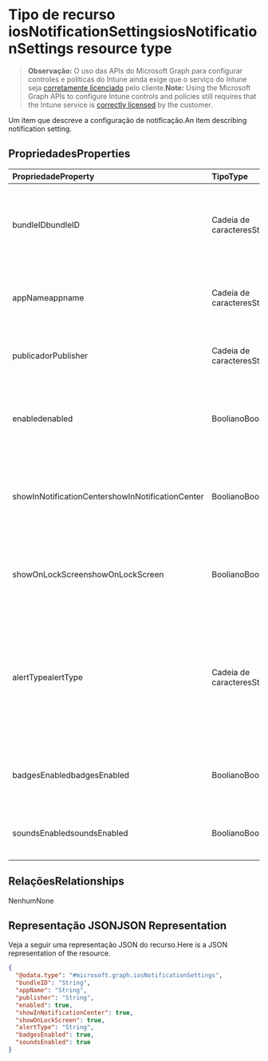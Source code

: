 # <a name="iosnotificationsettings-resource-type"></a><span data-ttu-id="00376-101">Tipo de recurso iosNotificationSettings</span><span class="sxs-lookup"><span data-stu-id="00376-101">iosNotificationSettings resource type</span></span>

> <span data-ttu-id="00376-102">**Observação:** O uso das APIs do Microsoft Graph para configurar controles e políticas do Intune ainda exige que o serviço do Intune seja [corretamente licenciado](https://go.microsoft.com/fwlink/?linkid=839381) pelo cliente.</span><span class="sxs-lookup"><span data-stu-id="00376-102">**Note:** Using the Microsoft Graph APIs to configure Intune controls and policies still requires that the Intune service is [correctly licensed](https://go.microsoft.com/fwlink/?linkid=839381) by the customer.</span></span>

<span data-ttu-id="00376-103">Um item que descreve a configuração de notificação.</span><span class="sxs-lookup"><span data-stu-id="00376-103">An item describing notification setting.</span></span>
## <a name="properties"></a><span data-ttu-id="00376-104">Propriedades</span><span class="sxs-lookup"><span data-stu-id="00376-104">Properties</span></span>
|<span data-ttu-id="00376-105">Propriedade</span><span class="sxs-lookup"><span data-stu-id="00376-105">Property</span></span>|<span data-ttu-id="00376-106">Tipo</span><span class="sxs-lookup"><span data-stu-id="00376-106">Type</span></span>|<span data-ttu-id="00376-107">Descrição</span><span class="sxs-lookup"><span data-stu-id="00376-107">Description</span></span>|
|:---|:---|:---|
|<span data-ttu-id="00376-108">bundleID</span><span class="sxs-lookup"><span data-stu-id="00376-108">bundleID</span></span>|<span data-ttu-id="00376-109">Cadeia de caracteres</span><span class="sxs-lookup"><span data-stu-id="00376-109">String</span></span>|<span data-ttu-id="00376-110">Id de pacote do aplicativo ao qual aplicar essas configurações de notificação.</span><span class="sxs-lookup"><span data-stu-id="00376-110">Bundle id of app to which to apply these notification settings.</span></span>|
|<span data-ttu-id="00376-111">appName</span><span class="sxs-lookup"><span data-stu-id="00376-111">appname</span></span>|<span data-ttu-id="00376-112">Cadeia de caracteres</span><span class="sxs-lookup"><span data-stu-id="00376-112">String</span></span>|<span data-ttu-id="00376-113">Nome do aplicativo a ser associado à bundleID.</span><span class="sxs-lookup"><span data-stu-id="00376-113">Application name to be associated with the bundleID.</span></span>|
|<span data-ttu-id="00376-114">publicador</span><span class="sxs-lookup"><span data-stu-id="00376-114">Publisher</span></span>|<span data-ttu-id="00376-115">Cadeia de caracteres</span><span class="sxs-lookup"><span data-stu-id="00376-115">String</span></span>|<span data-ttu-id="00376-116">Publicador a ser associado à bundleID.</span><span class="sxs-lookup"><span data-stu-id="00376-116">Publisher to be associated with the bundleID.</span></span>|
|<span data-ttu-id="00376-117">enabled</span><span class="sxs-lookup"><span data-stu-id="00376-117">enabled</span></span>|<span data-ttu-id="00376-118">Booliano</span><span class="sxs-lookup"><span data-stu-id="00376-118">Boolean</span></span>|<span data-ttu-id="00376-119">Indica se são permitidas notificações neste aplicativo.</span><span class="sxs-lookup"><span data-stu-id="00376-119">Indicates whether notifications are allowed for this app.</span></span>|
|<span data-ttu-id="00376-120">showInNotificationCenter</span><span class="sxs-lookup"><span data-stu-id="00376-120">showInNotificationCenter</span></span>|<span data-ttu-id="00376-121">Booliano</span><span class="sxs-lookup"><span data-stu-id="00376-121">Boolean</span></span>|<span data-ttu-id="00376-122">Indica se as notificações podem ser exibidas no centro de notificações.</span><span class="sxs-lookup"><span data-stu-id="00376-122">Indicates whether notifications can be shown in notification center.</span></span>|
|<span data-ttu-id="00376-123">showOnLockScreen</span><span class="sxs-lookup"><span data-stu-id="00376-123">showOnLockScreen</span></span>|<span data-ttu-id="00376-124">Booliano</span><span class="sxs-lookup"><span data-stu-id="00376-124">Boolean</span></span>|<span data-ttu-id="00376-125">Indica se as notificações podem ser exibidas na tela de bloqueio.</span><span class="sxs-lookup"><span data-stu-id="00376-125">Indicates whether notifications can be shown on the lock screen.</span></span>|
|<span data-ttu-id="00376-126">alertType</span><span class="sxs-lookup"><span data-stu-id="00376-126">alertType</span></span>|<span data-ttu-id="00376-127">Cadeia de caracteres</span><span class="sxs-lookup"><span data-stu-id="00376-127">String</span></span>|<span data-ttu-id="00376-128">Indica o tipo de alerta para notificações neste aplicativo.</span><span class="sxs-lookup"><span data-stu-id="00376-128">Indicates the type of alert for notifications for this app.</span></span> <span data-ttu-id="00376-129">Os valores possíveis são: `deviceDefault`, `banner`, `modal`, `none`.</span><span class="sxs-lookup"><span data-stu-id="00376-129">Possible values are: `deviceDefault`, `banner`, `modal`, `none`.</span></span>|
|<span data-ttu-id="00376-130">badgesEnabled</span><span class="sxs-lookup"><span data-stu-id="00376-130">badgesEnabled</span></span>|<span data-ttu-id="00376-131">Booliano</span><span class="sxs-lookup"><span data-stu-id="00376-131">Boolean</span></span>|<span data-ttu-id="00376-132">Indica se serão permitidos selos neste aplicativo.</span><span class="sxs-lookup"><span data-stu-id="00376-132">Indicates whether badges are allowed for this app.</span></span>|
|<span data-ttu-id="00376-133">soundsEnabled</span><span class="sxs-lookup"><span data-stu-id="00376-133">soundsEnabled</span></span>|<span data-ttu-id="00376-134">Booliano</span><span class="sxs-lookup"><span data-stu-id="00376-134">Boolean</span></span>|<span data-ttu-id="00376-135">Indica se são permitidos sons neste aplicativo.</span><span class="sxs-lookup"><span data-stu-id="00376-135">Indicates whether sounds are allowed for this app.</span></span>|

## <a name="relationships"></a><span data-ttu-id="00376-136">Relações</span><span class="sxs-lookup"><span data-stu-id="00376-136">Relationships</span></span>
<span data-ttu-id="00376-137">Nenhum</span><span class="sxs-lookup"><span data-stu-id="00376-137">None</span></span>
## <a name="json-representation"></a><span data-ttu-id="00376-138">Representação JSON</span><span class="sxs-lookup"><span data-stu-id="00376-138">JSON Representation</span></span>
<span data-ttu-id="00376-139">Veja a seguir uma representação JSON do recurso.</span><span class="sxs-lookup"><span data-stu-id="00376-139">Here is a JSON representation of the resource.</span></span>
<!-- {
  "blockType": "resource",
  "keyProperty": "id",
  "@odata.type": "microsoft.graph.iosNotificationSettings"
}
-->
``` json
{
  "@odata.type": "#microsoft.graph.iosNotificationSettings",
  "bundleID": "String",
  "appName": "String",
  "publisher": "String",
  "enabled": true,
  "showInNotificationCenter": true,
  "showOnLockScreen": true,
  "alertType": "String",
  "badgesEnabled": true,
  "soundsEnabled": true
}
```



